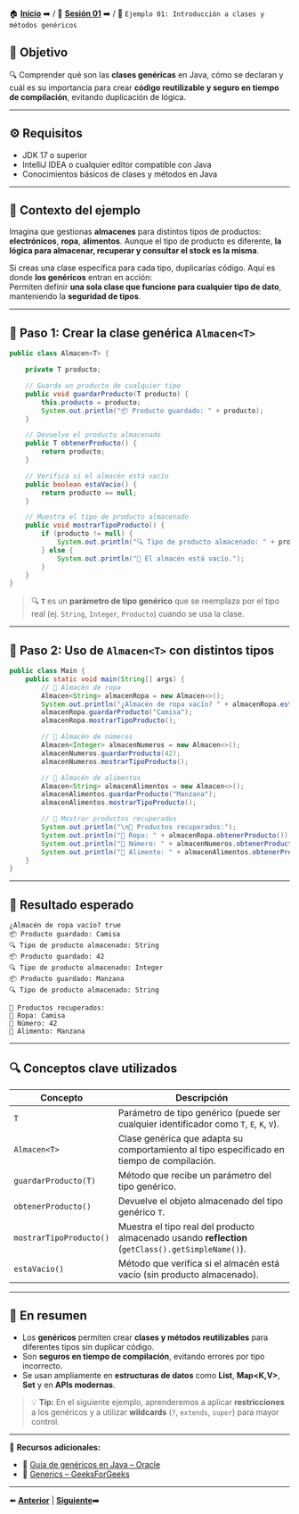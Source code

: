 🏠 [**Inicio**](../../Readme.md) ➡️ / 📖 [**Sesión 01**](../Readme.md) ➡️ / 📝 `Ejemplo 01: Introducción a clases y métodos genéricos`

## 🎯 Objetivo

🔍 Comprender qué son las **clases genéricas** en Java, cómo se declaran y cuál es su importancia para crear **código reutilizable y seguro en tiempo de compilación**, evitando duplicación de lógica.

---

## ⚙️ Requisitos

- JDK 17 o superior  
- IntelliJ IDEA o cualquier editor compatible con Java  
- Conocimientos básicos de clases y métodos en Java  

---

## 🧠 Contexto del ejemplo

Imagina que gestionas **almacenes** para distintos tipos de productos: **electrónicos**, **ropa**, **alimentos**. Aunque el tipo de producto es diferente, **la lógica para almacenar, recuperar y consultar el stock es la misma**.

Si creas una clase específica para cada tipo, duplicarías código. Aquí es donde **los genéricos** entran en acción:  
Permiten definir **una sola clase que funcione para cualquier tipo de dato**, manteniendo la **seguridad de tipos**.

---

## 🧱 Paso 1: Crear la clase genérica `Almacen<T>`

```java
public class Almacen<T> {

    private T producto;

    // Guarda un producto de cualquier tipo
    public void guardarProducto(T producto) {
        this.producto = producto;
        System.out.println("📦 Producto guardado: " + producto);
    }

    // Devuelve el producto almacenado
    public T obtenerProducto() {
        return producto;
    }

    // Verifica si el almacén está vacío
    public boolean estaVacio() {
        return producto == null;
    }

    // Muestra el tipo de producto almacenado
    public void mostrarTipoProducto() {
        if (producto != null) {
            System.out.println("🔍 Tipo de producto almacenado: " + producto.getClass().getSimpleName());
        } else {
            System.out.println("🚫 El almacén está vacío.");
        }
    }
}
```

> 🔍 **`T`** es un **parámetro de tipo genérico** que se reemplaza por el tipo real (ej. `String`, `Integer`, `Producto`) cuando se usa la clase.

---

## 🚀 Paso 2: Uso de `Almacen<T>` con distintos tipos

```java
public class Main {
    public static void main(String[] args) {
        // 🧺 Almacén de ropa
        Almacen<String> almacenRopa = new Almacen<>();
        System.out.println("¿Almacén de ropa vacío? " + almacenRopa.estaVacio());
        almacenRopa.guardarProducto("Camisa");
        almacenRopa.mostrarTipoProducto();

        // 🔢 Almacén de números
        Almacen<Integer> almacenNumeros = new Almacen<>();
        almacenNumeros.guardarProducto(42);
        almacenNumeros.mostrarTipoProducto();

        // 🍏 Almacén de alimentos
        Almacen<String> almacenAlimentos = new Almacen<>();
        almacenAlimentos.guardarProducto("Manzana");
        almacenAlimentos.mostrarTipoProducto();

        // 🎯 Mostrar productos recuperados
        System.out.println("\n🎯 Productos recuperados:");
        System.out.println("🧺 Ropa: " + almacenRopa.obtenerProducto());
        System.out.println("🔢 Número: " + almacenNumeros.obtenerProducto());
        System.out.println("🍏 Alimento: " + almacenAlimentos.obtenerProducto());
    }
}
```

---

## 🧪 Resultado esperado

```
¿Almacén de ropa vacío? true
📦 Producto guardado: Camisa
🔍 Tipo de producto almacenado: String
📦 Producto guardado: 42
🔍 Tipo de producto almacenado: Integer
📦 Producto guardado: Manzana
🔍 Tipo de producto almacenado: String

🎯 Productos recuperados:
🧺 Ropa: Camisa
🔢 Número: 42
🍏 Alimento: Manzana
```

---

## 🔍 Conceptos clave utilizados

| Concepto              | Descripción |
|-----------------------|-------------|
| `T`                   | Parámetro de tipo genérico (puede ser cualquier identificador como `T`, `E`, `K`, `V`). |
| `Almacen<T>`          | Clase genérica que adapta su comportamiento al tipo especificado en tiempo de compilación. |
| `guardarProducto(T)`  | Método que recibe un parámetro del tipo genérico. |
| `obtenerProducto()`   | Devuelve el objeto almacenado del tipo genérico `T`. |
| `mostrarTipoProducto()` | Muestra el tipo real del producto almacenado usando **reflection** (`getClass().getSimpleName()`). |
| `estaVacio()`         | Método que verifica si el almacén está vacío (sin producto almacenado). |

---

## 📝 En resumen

- Los **genéricos** permiten crear **clases y métodos reutilizables** para diferentes tipos sin duplicar código.
- Son **seguros en tiempo de compilación**, evitando errores por tipo incorrecto.
- Se usan ampliamente en **estructuras de datos** como **List<T>**, **Map<K,V>**, **Set<T>** y en **APIs modernas**.

> 💡 **Tip:** En el siguiente ejemplo, aprenderemos a aplicar **restricciones** a los genéricos y a utilizar **wildcards** (`?`, `extends`, `super`) para mayor control.

---

📘 **Recursos adicionales:**

- 🔗 [Guía de genéricos en Java – Oracle](https://docs.oracle.com/javase/tutorial/java/generics/index.html)  
- 🔗 [Generics – GeeksForGeeks](https://www.geeksforgeeks.org/generics-in-java/)  

---

⬅️ [**Anterior**](../Readme.md) | [**Siguiente**](../Reto-01/Readme.md)➡️  